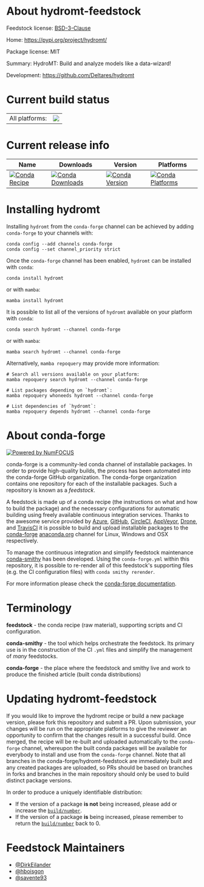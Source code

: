 About hydromt-feedstock
=======================

Feedstock license: [BSD-3-Clause](https://github.com/conda-forge/hydromt-feedstock/blob/main/LICENSE.txt)

Home: https://pypi.org/project/hydromt/

Package license: MIT

Summary: HydroMT: Build and analyze models like a data-wizard!

Development: https://github.com/Deltares/hydromt

Current build status
====================


<table><tr><td>All platforms:</td>
    <td>
      <a href="https://dev.azure.com/conda-forge/feedstock-builds/_build/latest?definitionId=12476&branchName=main">
        <img src="https://dev.azure.com/conda-forge/feedstock-builds/_apis/build/status/hydromt-feedstock?branchName=main">
      </a>
    </td>
  </tr>
</table>

Current release info
====================

| Name | Downloads | Version | Platforms |
| --- | --- | --- | --- |
| [![Conda Recipe](https://img.shields.io/badge/recipe-hydromt-green.svg)](https://anaconda.org/conda-forge/hydromt) | [![Conda Downloads](https://img.shields.io/conda/dn/conda-forge/hydromt.svg)](https://anaconda.org/conda-forge/hydromt) | [![Conda Version](https://img.shields.io/conda/vn/conda-forge/hydromt.svg)](https://anaconda.org/conda-forge/hydromt) | [![Conda Platforms](https://img.shields.io/conda/pn/conda-forge/hydromt.svg)](https://anaconda.org/conda-forge/hydromt) |

Installing hydromt
==================

Installing `hydromt` from the `conda-forge` channel can be achieved by adding `conda-forge` to your channels with:

```
conda config --add channels conda-forge
conda config --set channel_priority strict
```

Once the `conda-forge` channel has been enabled, `hydromt` can be installed with `conda`:

```
conda install hydromt
```

or with `mamba`:

```
mamba install hydromt
```

It is possible to list all of the versions of `hydromt` available on your platform with `conda`:

```
conda search hydromt --channel conda-forge
```

or with `mamba`:

```
mamba search hydromt --channel conda-forge
```

Alternatively, `mamba repoquery` may provide more information:

```
# Search all versions available on your platform:
mamba repoquery search hydromt --channel conda-forge

# List packages depending on `hydromt`:
mamba repoquery whoneeds hydromt --channel conda-forge

# List dependencies of `hydromt`:
mamba repoquery depends hydromt --channel conda-forge
```


About conda-forge
=================

[![Powered by
NumFOCUS](https://img.shields.io/badge/powered%20by-NumFOCUS-orange.svg?style=flat&colorA=E1523D&colorB=007D8A)](https://numfocus.org)

conda-forge is a community-led conda channel of installable packages.
In order to provide high-quality builds, the process has been automated into the
conda-forge GitHub organization. The conda-forge organization contains one repository
for each of the installable packages. Such a repository is known as a *feedstock*.

A feedstock is made up of a conda recipe (the instructions on what and how to build
the package) and the necessary configurations for automatic building using freely
available continuous integration services. Thanks to the awesome service provided by
[Azure](https://azure.microsoft.com/en-us/services/devops/), [GitHub](https://github.com/),
[CircleCI](https://circleci.com/), [AppVeyor](https://www.appveyor.com/),
[Drone](https://cloud.drone.io/welcome), and [TravisCI](https://travis-ci.com/)
it is possible to build and upload installable packages to the
[conda-forge](https://anaconda.org/conda-forge) [anaconda.org](https://anaconda.org/)
channel for Linux, Windows and OSX respectively.

To manage the continuous integration and simplify feedstock maintenance
[conda-smithy](https://github.com/conda-forge/conda-smithy) has been developed.
Using the ``conda-forge.yml`` within this repository, it is possible to re-render all of
this feedstock's supporting files (e.g. the CI configuration files) with ``conda smithy rerender``.

For more information please check the [conda-forge documentation](https://conda-forge.org/docs/).

Terminology
===========

**feedstock** - the conda recipe (raw material), supporting scripts and CI configuration.

**conda-smithy** - the tool which helps orchestrate the feedstock.
                   Its primary use is in the construction of the CI ``.yml`` files
                   and simplify the management of *many* feedstocks.

**conda-forge** - the place where the feedstock and smithy live and work to
                  produce the finished article (built conda distributions)


Updating hydromt-feedstock
==========================

If you would like to improve the hydromt recipe or build a new
package version, please fork this repository and submit a PR. Upon submission,
your changes will be run on the appropriate platforms to give the reviewer an
opportunity to confirm that the changes result in a successful build. Once
merged, the recipe will be re-built and uploaded automatically to the
`conda-forge` channel, whereupon the built conda packages will be available for
everybody to install and use from the `conda-forge` channel.
Note that all branches in the conda-forge/hydromt-feedstock are
immediately built and any created packages are uploaded, so PRs should be based
on branches in forks and branches in the main repository should only be used to
build distinct package versions.

In order to produce a uniquely identifiable distribution:
 * If the version of a package **is not** being increased, please add or increase
   the [``build/number``](https://docs.conda.io/projects/conda-build/en/latest/resources/define-metadata.html#build-number-and-string).
 * If the version of a package **is** being increased, please remember to return
   the [``build/number``](https://docs.conda.io/projects/conda-build/en/latest/resources/define-metadata.html#build-number-and-string)
   back to 0.

Feedstock Maintainers
=====================

* [@DirkEilander](https://github.com/DirkEilander/)
* [@hboisgon](https://github.com/hboisgon/)
* [@savente93](https://github.com/savente93/)

